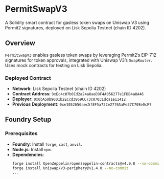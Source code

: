# PermitSwapV3

A Solidity smart contract for gasless token swaps on Uniswap V3 using Permit2 signatures, deployed on Lisk Sepolia Testnet (chain ID 4202).

## Overview

`PermitSwapV3` enables gasless token swaps by leveraging Permit2’s EIP-712 signatures for token approvals, integrated with Uniswap V3’s `SwapRouter`. Uses mock contracts for testing on Lisk Sepolia.

### Deployed Contract

- **Network**: Lisk Sepolia Testnet (chain ID 4202)
- **Contract Address**: `0xEc4c07b0Ed2a24a8aeD9F4A056277e1FDB4a8A46`
- **Deployer**: `0x0bA50b9001b2ECcd3869CC73c07031dca1e11412`
- **Previous Deployment**: `0xe1052656aec5f8F5a722e2776AaFe37C708e0cF7`

## Foundry Setup

### Prerequisites

- **Foundry**: Install `forge`, `cast`, `anvil`.
- **Node.js**: Install `npm`.
- **Dependencies**:
  ```bash
  forge install OpenZeppelin/openzeppelin-contracts@v4.9.0 --no-commit
  forge install Uniswap/v3-periphery@v1.4.0 --no-commit
  ...
  ```
